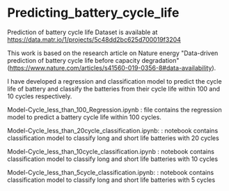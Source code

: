 # Predicting_battery_cycle_life
Prediction of battery cycle life
Dataset is available at https://data.matr.io/1/projects/5c48dd2bc625d700019f3204

This work is based on the research article on Nature energy "Data-driven prediction of battery cycle life before capacity degradation" (https://www.nature.com/articles/s41560-019-0356-8#data-availability). 

I have developed a regression and classification model to predict the cycle life of battery and classify the batteries from their cycle life within 100 and 10 cycles respectively. 

Model-Cycle_less_than_100_Regression.ipynb : file contains the regression model to predict a battery cycle life within 100 cycles. 

Model-Cycle_less_than_20cycle_classification.ipynb: : notebook contains classification model to classify long and short life batteries with 20 cycles

Model-Cycle_less_than_10cycle_classification.ipynb : notebook contains classification model to classify long and short life batteries with 10 cycles

Model-Cycle_less_than_5cycle_classification.ipynb: : notebook contains classification model to classify long and short life batteries with 5 cycles
